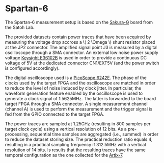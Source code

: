 # Spartan-6

The Spartan-6 measurement setup is based on the [Sakura-G](https://satoh.cs.uec.ac.jp/SAKURA/hardware/SAKURA-G.html) board 
from the Satoh Lab.

The provided datasets contain power traces that have been acquired by measuring
the voltage drop accross a \\( 2 \Omega \\) shunt resistor placed at the JP2
connector. The amplified signal point J3 is measured by a digital oscilloscope
through a SMA connector. An external low noise power supply voltage [Keysight
E36102B](https://www.keysight.com/us/en/product/E36102B/dc-power-supply-6v-5a-30w.html)
is used in order to provide a continuous DC voltage of 5V at the dedicated
connector CN1/EXT5V (and the power switch is configured accordingly).

The digital oscilloscope used is a [PicoScope
6242E](https://www.keysight.com/us/en/product/E36102B/dc-power-supply-6v-5a-30w.html).
The phase of the clocks used by the target FPGA and the oscilloscope are
matched in order to reduce the level of noise induced by clock jitter. In
particular, the waveform generation feature enabled by the oscilloscope is used
to generate a clock signal of 1.5625MHz. The latter is forwarded to the board
target FPGA through a SMA connector. A single measurement channel (channel A)
is used to perform the measurement and the trigger signal is fed from the
GPIO connected to the target FPGA. 

The power traces are sampled at 1.25GHz (resulting in 800 samples per target
clock cycle) using a vertical resolution of 12 bits. As a pre-processing,
sequential time samples are aggregated (i.e., summed) in order to reduce the
dataset storing size. The practical reduction ratio equals 4, resulting in a
practical sampling frequency if 312.5MHz with a vertical resolution of 14 bits. 
Is results that the resulting traces have the same temporal configuration as the one 
collected for the [Artix-7](./artix7.md).


